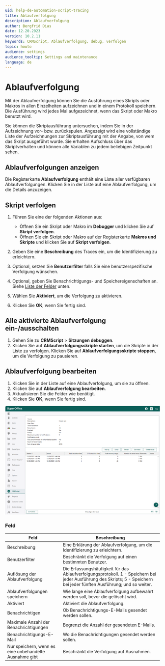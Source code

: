 ```yaml
---
uid: help-de-automation-script-tracing
title: Ablaufverfolgung
description: Ablaufverfolgung
author: Bergfrid Dias
date: 12.20.2023
version: 10.2.11
keywords: CRMScript, Ablaufverfolgung, debug, verfolgen
topic: howto
audience: settings
audience_tooltip: Settings and maintenance
language: de
---
```


# Ablaufverfolgung

Mit der Ablaufverfolgung können Sie die Ausführung eines Skripts oder Makros in allen Einzelheiten aufzeichnen und in einem Protokoll speichern. Die Ausführung wird jedes Mal aufgezeichnet, wenn das Skript oder Makro benutzt wird.

Sie können die Skriptausführung untersuchen, indem Sie in der Aufzeichnung vor- bzw. zurückspulen. Angezeigt wird eine vollständige Liste der Aufzeichnungen zur Skriptausführung mit der Angabe, von wem das Skript ausgeführt wurde. Sie erhalten Aufschluss über das Skriptverhalten und können alle Variablen zu jedem beliebigen Zeitpunkt sehen.

## Ablaufverfolgungen anzeigen

Die Registerkarte **Ablaufverfolgung** enthält eine Liste aller verfügbaren Ablaufverfolgungen. Klicken Sie in der Liste auf eine Ablaufverfolgung, um die Details anzuzeigen.

## Skript verfolgen

1. Führen Sie eine der folgenden Aktionen aus:

    * Öffnen Sie ein Skript oder Makro im **Debugger** und klicken Sie auf **Skript verfolgen**.
    * Öffnen Sie ein Skript oder Makro auf der Registerkarte **Makros und Skripte** und klicken Sie auf **Skript verfolgen**.

1. Geben Sie eine **Beschreibung** des Traces ein, um die Identifizierung zu erleichtern.
1. Optional, setzen Sie **Benutzerfilter** falls Sie eine benutzerspezifische Verfolgung wünschen.
1. Optional, geben Sie Benachrichtigungs- und Speichereigenschaften an. Siehe [Liste der Felder](#fields) unten.
1. Wählen Sie **Aktiviert**, um die Verfolgung zu aktivieren.
1. Klicken Sie **OK**, wenn Sie fertig sind.

## Alle aktivierte Ablaufverfolgung ein-/ausschalten

1. Gehen Sie zu **CRMScript** > **Sitzungen debuggen**.
2. Klicken Sie auf **Ablaufverfolgungsskripte starten**, um die Skripte in der Liste zu verfolgen.
    Klicken Sie auf **Ablaufverfolgungsskripte stoppen**, um die Verfolgung zu pausieren.

## Ablaufverfolgung bearbeiten

1. Klicken Sie in der Liste auf eine Ablaufverfolgung, um sie zu öffnen.
2. Klicken Sie auf **Ablaufverfolgung bearbeiten**.
3. Aktualisieren Sie die Felder wie benötigt.
4. Klicken Sie **OK**, wenn Sie fertig sind.

![CRMScript verfolgen -screenshot][img4]

### <a id="fields"></a>Feld

| Feld | Beschreibung |
|---|---|
| Beschreibung | Eine Erklärung der Ablaufverfolgung, um die Identifizierung zu erleichtern. |
| Benutzerfilter | Beschränkt die Verfolgung auf einen bestimmten Benutzer. |
| Auflösung der Ablaufverfolgung | Die Erfassungshäufigkeit für das Ablaufverfolgungsprotokoll. 1 - Speichern bei jeder Ausführung des Skripts; 5 - Speichern bei jeder fünften Ausführung; und so weiter. |
| Ablaufverfolgungen speichern | Wie lange eine Ablaufverfolgung aufbewahrt werden soll, bevor die gelöscht wird. |
| Aktiviert | Aktiviert die Ablaufverfolgung. |
| Benachrichtigen | Ob Benachrichtigungs-E-Mails gesendet werden sollen. |
| Maximale Anzahl der Benachrichtigungen | Begrenzt die Anzahl der gesendeten E-Mails. |
| Benachrichtigungs-E-Mail | Wo die Benachrichtigungen gesendet werden sollen. |
| Nur speichern, wenn es eine unbehandelte Ausnahme gibt | Beschränkt die Verfolgung auf Ausnahmen. |

<!-- Referenced links -->

<!-- Referenced images -->
[img4]: ../../../../media/loc/en/automation/trace.png
